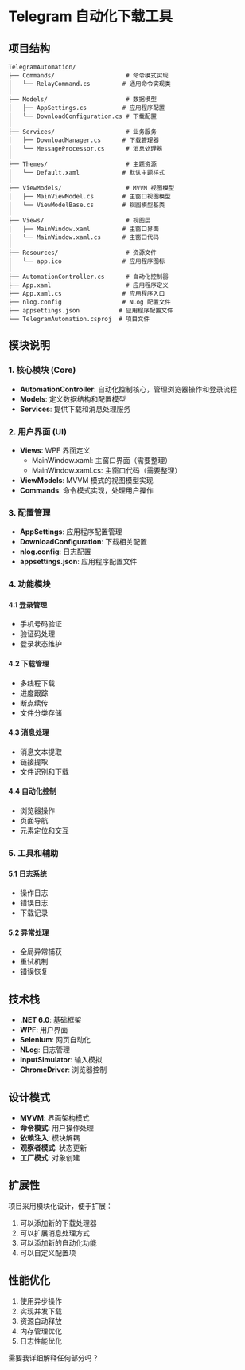 # Telegram 自动化下载工具

## 项目结构

```
TelegramAutomation/
├── Commands/                    # 命令模式实现
│   └── RelayCommand.cs         # 通用命令实现类
│
├── Models/                      # 数据模型
│   ├── AppSettings.cs          # 应用程序配置
│   └── DownloadConfiguration.cs # 下载配置
│
├── Services/                    # 业务服务
│   ├── DownloadManager.cs      # 下载管理器
│   └── MessageProcessor.cs      # 消息处理器
│
├── Themes/                      # 主题资源
│   └── Default.xaml            # 默认主题样式
│
├── ViewModels/                  # MVVM 视图模型
│   ├── MainViewModel.cs        # 主窗口视图模型
│   └── ViewModelBase.cs        # 视图模型基类
│
├── Views/                       # 视图层
│   ├── MainWindow.xaml         # 主窗口界面
│   └── MainWindow.xaml.cs      # 主窗口代码
│
├── Resources/                   # 资源文件
│   └── app.ico                 # 应用程序图标
│
├── AutomationController.cs      # 自动化控制器
├── App.xaml                     # 应用程序定义
├── App.xaml.cs                 # 应用程序入口
├── nlog.config                 # NLog 配置文件
├── appsettings.json           # 应用程序配置文件
└── TelegramAutomation.csproj  # 项目文件
```

## 模块说明

### 1. 核心模块 (Core)
- **AutomationController**: 自动化控制核心，管理浏览器操作和登录流程
- **Models**: 定义数据结构和配置模型
- **Services**: 提供下载和消息处理服务

### 2. 用户界面 (UI)
- **Views**: WPF 界面定义
  - MainWindow.xaml: 主窗口界面（需要整理）
  - MainWindow.xaml.cs: 主窗口代码（需要整理）
- **ViewModels**: MVVM 模式的视图模型实现
- **Commands**: 命令模式实现，处理用户操作

### 3. 配置管理
- **AppSettings**: 应用程序配置管理
- **DownloadConfiguration**: 下载相关配置
- **nlog.config**: 日志配置
- **appsettings.json**: 应用程序配置文件

### 4. 功能模块

#### 4.1 登录管理
- 手机号码验证
- 验证码处理
- 登录状态维护

#### 4.2 下载管理
- 多线程下载
- 进度跟踪
- 断点续传
- 文件分类存储

#### 4.3 消息处理
- 消息文本提取
- 链接提取
- 文件识别和下载

#### 4.4 自动化控制
- 浏览器操作
- 页面导航
- 元素定位和交互

### 5. 工具和辅助

#### 5.1 日志系统
- 操作日志
- 错误日志
- 下载记录

#### 5.2 异常处理
- 全局异常捕获
- 重试机制
- 错误恢复

## 技术栈

- **.NET 6.0**: 基础框架
- **WPF**: 用户界面
- **Selenium**: 网页自动化
- **NLog**: 日志管理
- **InputSimulator**: 输入模拟
- **ChromeDriver**: 浏览器控制

## 设计模式

- **MVVM**: 界面架构模式
- **命令模式**: 用户操作处理
- **依赖注入**: 模块解耦
- **观察者模式**: 状态更新
- **工厂模式**: 对象创建

## 扩展性

项目采用模块化设计，便于扩展：
1. 可以添加新的下载处理器
2. 可以扩展消息处理方式
3. 可以添加新的自动化功能
4. 可以自定义配置项

## 性能优化

1. 使用异步操作
2. 实现并发下载
3. 资源自动释放
4. 内存管理优化
5. 日志性能优化

需要我详细解释任何部分吗？